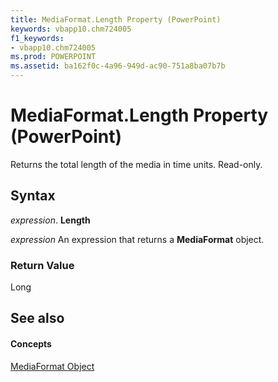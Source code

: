 ```yaml
---
title: MediaFormat.Length Property (PowerPoint)
keywords: vbapp10.chm724005
f1_keywords:
- vbapp10.chm724005
ms.prod: POWERPOINT
ms.assetid: ba162f0c-4a96-949d-ac90-751a8ba07b7b
---
```



# MediaFormat.Length Property (PowerPoint)

Returns the total length of the media in time units. Read-only.


## Syntax

 _expression_. **Length**

 _expression_ An expression that returns a **MediaFormat** object.


### Return Value

Long


## See also


#### Concepts


[MediaFormat Object](mediaformat-object-powerpoint.md)

